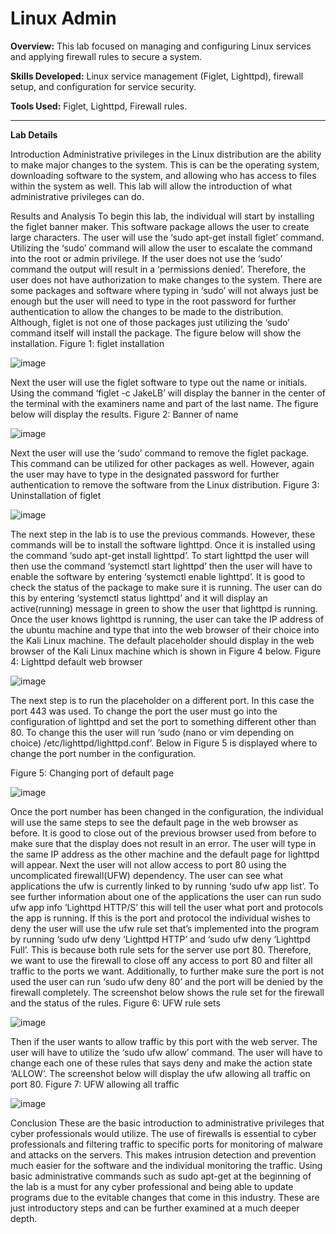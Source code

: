 # Linux Admin

**Overview:** This lab focused on managing and configuring Linux services and applying firewall rules to secure a system.

**Skills Developed:** Linux service management (Figlet, Lighttpd), firewall setup, and configuration for service security.

**Tools Used:** Figlet, Lighttpd, Firewall rules.

---

**Lab Details**

Introduction
Administrative privileges in the Linux distribution are the ability to make major changes to the system. This is can be the operating system, downloading software to the system, and allowing who has access to files within the system as well. This lab will allow the introduction of what administrative privileges can do. 


Results and Analysis
To begin this lab, the individual will start by installing the figlet banner maker. This software package allows the user to create large characters. The user will use the ‘sudo apt-get install figlet’ command. Utilizing the ‘sudo’ command will allow the user to escalate the command into the root or admin privilege. If the user does not use the ‘sudo’ command the output will result in a ‘permissions denied’. Therefore, the user does not have authorization to make changes to the system. There are some packages and software where typing in ‘sudo’ will not always just be enough but the user will need to type in the root password for further authentication to allow the changes to be made to the distribution. Although, figlet is not one of those packages just utilizing the ‘sudo’ command itself will install the package. The figure below will show the installation. 
Figure 1: figlet installation 

![image](https://github.com/user-attachments/assets/628e6d0f-d79d-4f55-8208-69256873c88f)


Next the user will use the figlet software to type out the name or initials. Using the command ‘figlet -c JakeLB’ will display the banner in the center of the terminal with the examiners name and part of the last name. The figure below will display the results. 
Figure 2: Banner of name 

![image](https://github.com/user-attachments/assets/b639dfe2-7416-4a32-b42d-9eb33f08d254)


Next the user will use the ‘sudo’ command to remove the figlet package. This command can be utilized for other packages as well. However, again the user may have to type in the designated password for further authentication to remove the software from the Linux distribution. 
Figure 3: Uninstallation of figlet 

![image](https://github.com/user-attachments/assets/32c8c8b0-0f2a-49ac-bef3-876425894623)


The next step in the lab is to use the previous commands. However, these commands will be to install the software lighttpd. Once it is installed using the command ‘sudo apt-get install lighttpd’. To start lighttpd the user will then use the command ‘systemctl start lighttpd’ then the user will have to enable the software by entering ‘systemctl enable lighttpd’. It is good to check the status of the package to make sure it is running. The user can do this by entering ‘systemctl status lighttpd’ and it will display an active(running) message in green to show the user that lighttpd is running.  Once the user knows lighttpd is running, the user can take the IP address of the ubuntu machine and type that into the web browser of their choice into the Kali Linux machine. The default placeholder should display in the web browser of the Kali Linux machine which is shown in Figure 4 below. 
Figure 4: Lighttpd default web browser 

![image](https://github.com/user-attachments/assets/3fed7f16-81eb-4704-bed1-cd6c0c3ebae5)


The next step is to run the placeholder on a different port. In this case the port 443 was used. To change the port the user must go into the configuration of lighttpd and set the port to something different other than 80. To change this the user will run ‘sudo (nano or vim depending on choice) /etc/lighttpd/lighttpd.conf’. Below in Figure 5 is displayed where to change the port number in the configuration. 


Figure 5: Changing port of default page 

![image](https://github.com/user-attachments/assets/ea6f3e96-cc40-4c54-ac38-692d13ac6b11)


Once the port number has been changed in the configuration, the individual will use the same steps to see the default page in the web browser as before. It is good to close out of the previous browser used from before to make sure that the display does not result in an error. The user will type in the same IP address as the other machine and the default page for lighttpd will appear. 
Next the user will not allow access to port 80 using the uncomplicated firewall(UFW) dependency. The user can see what applications the ufw is currently linked to by running ‘sudo ufw app list’. To see further information about one of the applications the user can run sudo ufw app info ‘Lighttpd HTTP/S’ this will tell the user what port and protocols the app is running. If this is the port and protocol the individual wishes to deny the user will use the ufw rule set that’s implemented into the program by running ‘sudo ufw deny ‘Lighttpd HTTP’ and ‘sudo ufw deny ‘Lighttpd Full’. This is because both rule sets for the server use port 80. Therefore, we want to use the firewall to close off any access to port 80 and filter all traffic to the ports we want. Additionally, to further make sure the port is not used the user can run ‘sudo ufw deny 80’ and the port will be denied by the firewall completely. The screenshot below shows the rule set for the firewall and the status of the rules. 
Figure 6: UFW rule sets 

![image](https://github.com/user-attachments/assets/85043e07-a9bf-4a37-91ee-a6f787a79db8)


Then if the user wants to allow traffic by this port with the web server. The user will have to utilize the ‘sudo ufw allow’ command. The user will have to change each one of these rules that says deny and make the action state ‘ALLOW’. The screenshot below will display the ufw allowing all traffic on port 80. 
Figure 7: UFW allowing all traffic 

![image](https://github.com/user-attachments/assets/3bb32ce1-2305-46b6-b58b-6bbe3ed27859)



Conclusion
These are the basic introduction to administrative privileges that cyber professionals would utilize. The use of firewalls is essential to cyber professionals and filtering traffic to specific ports for monitoring of malware and attacks on the servers. This makes intrusion detection and prevention much easier for the software and the individual monitoring the traffic. Using basic administrative commands such as sudo apt-get at the beginning of the lab is a must for any cyber professional and being able to update programs due to the evitable changes that come in this industry. These are just introductory steps and can be further examined at a much deeper depth. 

